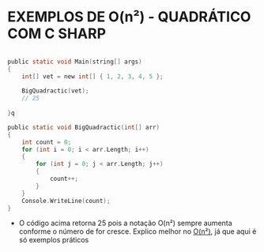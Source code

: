 # **EXEMPLOS DE O(n²) - QUADRÁTICO COM C SHARP**

```c sharp

public static void Main(string[] args)
{
	int[] vet = new int[] { 1, 2, 3, 4, 5 };
	
	BigQuadractic(vet);
	// 25
	
}q

public static void BigQuadractic(int[] arr)
{
	int count = 0;
	for (int i = 0; i < arr.Length; i++)
	{
		for (int j = 0; j < arr.Length; j++)
		{
			count++;
		}
	}
	Console.WriteLine(count);
}
```

- O código acima retorna 25 pois a notação O(n²) sempre aumenta conforme o número de for cresce. Explico melhor no [O(n²)](Programming%20Concepts/Big%20O%20Notation/Asymptotic%20Notation/O(n²).md), já que aqui é só exemplos práticos